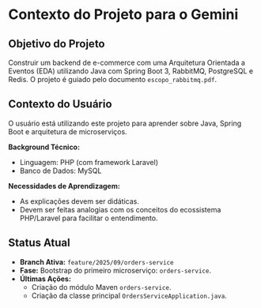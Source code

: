 # Contexto do Projeto para o Gemini

## Objetivo do Projeto
Construir um backend de e-commerce com uma Arquitetura Orientada a Eventos (EDA) utilizando Java com Spring Boot 3, RabbitMQ, PostgreSQL e Redis. O projeto é guiado pelo documento `escopo_rabbitmq.pdf`.

## Contexto do Usuário
O usuário está utilizando este projeto para aprender sobre Java, Spring Boot e arquitetura de microserviços. 

**Background Técnico:**
- Linguagem: PHP (com framework Laravel)
- Banco de Dados: MySQL

**Necessidades de Aprendizagem:**
- As explicações devem ser didáticas.
- Devem ser feitas analogias com os conceitos do ecossistema PHP/Laravel para facilitar o entendimento.

## Status Atual
- **Branch Ativa:** `feature/2025/09/orders-service`
- **Fase:** Bootstrap do primeiro microserviço: `orders-service`.
- **Últimas Ações:**
  - Criação do módulo Maven `orders-service`.
  - Criação da classe principal `OrdersServiceApplication.java`.
